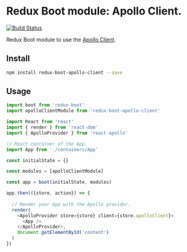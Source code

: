 # Redux Boot module: Apollo Client.

[![Build Status](https://travis-ci.org/choko-org/redux-boot-apollo-client.svg?branch=master)](https://travis-ci.org/choko-org/redux-boot-apollo-client)

Redux Boot module to use the [Apollo Client](https://github.com/apollostack/apollo-client).

## Install
```bash
npm install redux-boot-apollo-client --save
```

## Usage

```js
import boot from 'redux-boot'
import apolloClientModule from 'redux-boot-apollo-client'

import React from 'react'
import { render } from 'react-dom'
import { ApolloProvider } from 'react-apollo'

// React container of the App.
import App from './containers/App'

const initialState = {}

const modules = [apolloClientModule]

const app = boot(initialState, modules)

app.then(({store, action}) => {
  
  // Render your App with the Apollo provider.
  render(
    <ApolloProvider store={store} client={store.apolloClient}>
      <App />
    </ApolloProvider>,
    document.getElementById('content')
  )
})

```
